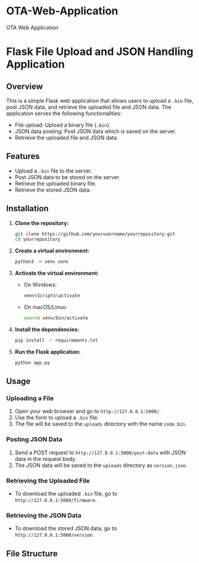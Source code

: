 # OTA-Web-Application
OTA Web Application

# Flask File Upload and JSON Handling Application

## Overview

This is a simple Flask web application that allows users to upload a `.bin` file, post JSON data, and retrieve the uploaded file and JSON data. The application serves the following functionalities:
- File upload: Upload a binary file (`.bin`).
- JSON data posting: Post JSON data which is saved on the server.
- Retrieve the uploaded file and JSON data.

## Features

- Upload a `.bin` file to the server.
- Post JSON data to be stored on the server.
- Retrieve the uploaded binary file.
- Retrieve the stored JSON data.

## Installation

1. **Clone the repository:**
    ```bash
    git clone https://github.com/yourusername/yourrepository.git
    cd yourrepository
    ```

2. **Create a virtual environment:**
    ```bash
    python3 -m venv venv
    ```

3. **Activate the virtual environment:**
    - On Windows:
        ```bash
        venv\Scripts\activate
        ```
    - On macOS/Linux:
        ```bash
        source venv/bin/activate
        ```

4. **Install the dependencies:**
    ```bash
    pip install -r requirements.txt
    ```

5. **Run the Flask application:**
    ```bash
    python app.py
    ```

## Usage

### Uploading a File

1. Open your web browser and go to `http://127.0.0.1:5000/`.
2. Use the form to upload a `.bin` file.
3. The file will be saved to the `uploads` directory with the name `code.bin`.

### Posting JSON Data

1. Send a POST request to `http://127.0.0.1:5000/post-data` with JSON data in the request body.
2. The JSON data will be saved to the `uploads` directory as `version.json`.

### Retrieving the Uploaded File

- To download the uploaded `.bin` file, go to `http://127.0.0.1:5000/firmware`.

### Retrieving the JSON Data

- To download the stored JSON data, go to `http://127.0.0.1:5000/version`.

## File Structure


